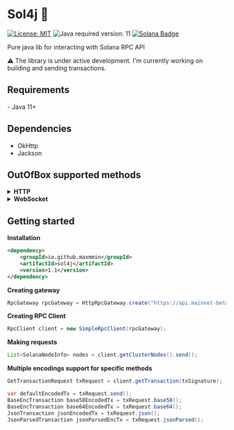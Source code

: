 <h1>Sol4j 👾</h1>

[![License: MIT](https://img.shields.io/badge/License-MIT-blue)](https://github.com/maxmmin/sol4j/blob/dev/LICENSE)
![Java required version: 11](https://img.shields.io/badge/Java-11+-yellow)
[![Solana Badge](https://img.shields.io/badge/Solana-%23000000?logo=solana&logoColor=white)](https://solana.com/docs/rpc)

Pure java lib for interacting with Solana RPC API

⚠️ The library is under active development. I'm currently working on building and sending transactions.

<h2>Requirements</h2>
- Java 11+

<h2>Dependencies</h2>

- OkHttp
- Jackson

<h2>OutOfBox supported methods</h2>
<details>
<summary><b>HTTP</b></summary>
<br>
Under active development
<br><br>

- getAccountInfo ✅
- getBalance ✅
- getBlock ❌
- getBlockCommitment ✅
- getBlockHeight ✅
- getBlockProduction ✅
- getBlocks ❌
- getBlocksWithLimit ❌
- getBlockTime ✅
- getClusterNodes ✅
- getEpochInfo ✅
- getEpochSchedule ✅
- getFeeForMessage ✅
- getFirstAvailableBlock ✅
- getGenesisHash ✅
- getHealth ✅
- getHighestSnapshotSlot ✅
- getIdentity ✅
- getInflationGovernor ✅
- getInflationRate ✅
- getInflationReward ✅
- getLargestAccounts ❌
- getLatestBlockhash ✅
- getLeaderSchedule ❌
- getMaxRetransmitSlot ✅
- getMaxShredInsertSlot ✅
- getMinimumBalanceForRentExemption ❌
- getMultipleAccounts ✅
- getProgramAccounts ✅
- getRecentPerformanceSamples ❌
- getRecentPrioritizationFees ❌
- getSignaturesForAddress ✅
- getSignatureStatuses ❌
- getSlot ❌
- getSlotLeader ❌
- getSlotLeaders ❌
- getStakeMinimumDelegation ✅
- getSupply ❌
- getTokenAccountBalance ✅
- getTokenAccountsByDelegate ✅
- getTokenAccountsByOwner ✅
- getTokenLargestAccounts ✅
- getTokenSupply ❌
- getTransaction ✅
- getTransactionCount ✅
- getVersion ✅
- getVoteAccounts ❌
- isBlockhashValid ✅
- minimumLedgerSlot ✅
- requestAirdrop ❌
- sendTransaction ✅
- simulateTransaction ❌
</details>
<details>
<summary><b>WebSocket</b></summary>
<br>
Not implemented yet
</details>


<h2>Getting started</h2>

<b>Installation</b>

```xml
<dependency>
    <groupId>io.github.maxmmin</groupId>
    <artifactId>sol4j</artifactId>
    <version>1.1</version>
</dependency>
```

<b>Creating gateway</b>

```java
RpcGateway rpcGateway = HttpRpcGateway.create("https://api.mainnet-beta.solana.com");
```

<b>Creating RPC Client</b>

```java
RpcClient client = new SimpleRpcClient(rpcGateway);
```

<b>Making requests</b>

```java
List<SolanaNodeInfo> nodes = client.getClusterNodes().send();
```

<b>Multiple encodings support for specific methods</b>

```java
GetTransactionRequest txRequest = client.getTransaction(txSignature);

var defaultEncodedTx = txRequest.send();
BaseEncTransaction base58EncodedTx = txRequest.base58();
BaseEncTransaction base64EncodedTx = txRequest.base64();
JsonTransaction jsonEncodedTx = txRequest.json();
JsonParsedTransaction jsonParsedEncTx = txRequest.jsonParsed();
```
